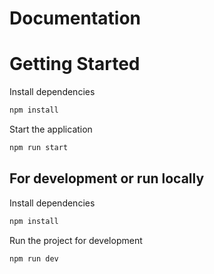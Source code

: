# Documentation

# Getting Started

Install dependencies

```bash
npm install
```

Start the application

```bash
npm run start
```

## For development or run locally

Install dependencies

```bash
npm install
```

Run the project for development

```bash
npm run dev
```